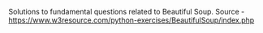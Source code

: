 Solutions to fundamental questions related to Beautiful Soup.
Source - https://www.w3resource.com/python-exercises/BeautifulSoup/index.php
